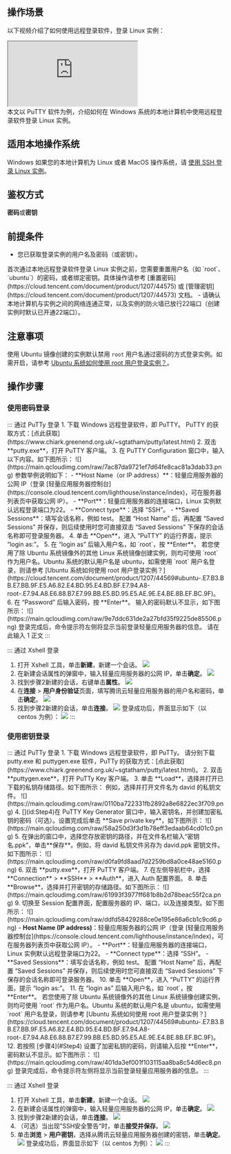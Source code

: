 ## 操作场景
以下视频介绍了如何使用远程登录软件，登录 Linux 实例：
<div class="doc-video-mod"><iframe src="https://cloud.tencent.com/edu/learning/quick-play/3401-60027?source=gw.doc.media&withPoster=1&notip=1"></iframe></div>
本文以 PuTTY 软件为例，介绍如何在 Windows 系统的本地计算机中使用远程登录软件登录 Linux 实例。

## 适用本地操作系统
Windows
<dx-alert infotype="explain" title="">
如果您的本地计算机为 Linux 或者 MacOS 操作系统，请 [使用 SSH 登录 Linux 实例](https://cloud.tencent.com/document/product/1207/44643)。
</dx-alert>



## 鉴权方式
**密码**或**密钥**

## 前提条件

- 您已获取登录实例的用户名及密码（或密钥）。
<dx-alert infotype="notice" title="">
首次通过本地远程登录软件登录 Linux 实例之前，您需要重置用户名（如 `root`、`ubuntu`）的密码，或者绑定密钥。具体操作请参考 [重置密码](https://cloud.tencent.com/document/product/1207/44575) 或 [管理密钥](https://cloud.tencent.com/document/product/1207/44573) 文档。
</dx-alert>
- 请确认本地计算机与实例之间的网络连通正常，以及实例的防火墙已放行22端口（创建实例时默认已开通22端口）。

## 注意事项

使用 Ubuntu 镜像创建的实例默认禁用 `root` 用户名通过密码的方式登录实例。如需开启，请参考 [Ubuntu 系统如何使用 root 用户登录实例？](https://cloud.tencent.com/document/product/1207/44569#ubuntu-.E7.B3.BB.E7.BB.9F.E5.A6.82.E4.BD.95.E4.BD.BF.E7.94.A8-root-.E7.94.A8.E6.88.B7.E7.99.BB.E5.BD.95.E5.AE.9E.E4.BE.8B.EF.BC.9F)。

## 操作步骤
### 使用密码登录
<dx-tabs>
::: 通过 PuTTy 登录
1. 下载 Windows 远程登录软件，即 PuTTY。
PuTTY 的获取方式：[点此获取](https://www.chiark.greenend.org.uk/~sgtatham/putty/latest.html)
2. 双击 **putty.exe**，打开 PuTTY 客户端。
3. 在 PuTTY Configuration 窗口中，输入以下内容。如下图所示：
![](https://main.qcloudimg.com/raw/7ac87da9721ef7d64fe8cac81a3dab33.png)
参数举例说明如下：
   - **Host Name（or IP address）**：轻量应用服务器的公网 IP（登录 [轻量应用服务器控制台](https://console.cloud.tencent.com/lighthouse/instance/index)，可在服务器列表页中获取公网 IP）。
   - **Port**：轻量应用服务器的连接端口，Linux 实例默认远程登录端口为22。
   - **Connect type**：选择 “SSH”。
   - **Saved Sessions**：填写会话名称，例如 test。
配置 “Host Name” 后，再配置 “Saved Sessions” 并保存，则后续使用时您可直接双击 “Saved Sessions” 下保存的会话名称即可登录服务器。
4. 单击 **Open**，进入 “PuTTY” 的运行界面，提示 “login as:”。
5. 在 “login as” 后输入用户名，如 `root`，按 **Enter**。
<dx-alert infotype="explain" title="">
若您使用了除 Ubuntu 系统镜像外的其他 Linux 系统镜像创建实例，则均可使用 `root` 作为用户名。Ubuntu 系统的默认用户名是 ubuntu，如需使用 `root` 用户名登录，则请参考 [Ubuntu 系统如何使用 root 用户登录实例？](https://cloud.tencent.com/document/product/1207/44569#ubuntu-.E7.B3.BB.E7.BB.9F.E5.A6.82.E4.BD.95.E4.BD.BF.E7.94.A8-root-.E7.94.A8.E6.88.B7.E7.99.BB.E5.BD.95.E5.AE.9E.E4.BE.8B.EF.BC.9F)。
</dx-alert>
6. 在 “Password” 后输入密码，按 **Enter**。
输入的密码默认不显示，如下图所示：
![](https://main.qcloudimg.com/raw/9e7ddc631de2a27bfd35f9225de85506.png)
登录完成后，命令提示符左侧将显示当前登录轻量应用服务器的信息。
请在此输入 1 正文
:::

::: 通过 Xshell 登录
1. 打开 Xshell 工具，单击**新建**，新建一个会话。
![](https://qcloudimg.tencent-cloud.cn/raw/1435b988692fd303846706d86633dbd2.png)
2. 在新建会话属性的弹窗中，输入轻量应用服务器的公网 IP，单击**确定**。
![](https://qcloudimg.tencent-cloud.cn/raw/0d58ca247435475344d488c1c2079f30.png)
3. 找到步骤2新建的会话，右键单击**属性**。
![](https://qcloudimg.tencent-cloud.cn/raw/cc839b3456fb144845e94234a9c3207e.png)
4. 在**连接** > **用户身份验证**页面，填写腾讯云轻量应用服务器的用户名和密码，单击**确定**。
![](https://qcloudimg.tencent-cloud.cn/raw/68a4419ef520c4c99bc9d9d9ccfa6f8e.png)
5. 找到步骤2新建的会话，单击**连接**。
![](https://qcloudimg.tencent-cloud.cn/raw/4119e37578ce90899261cd2406b7dd90.png)
登录成功后，界面显示如下（以 centos 为例）：
![](https://qcloudimg.tencent-cloud.cn/raw/d2029b70a9885f22b721a04551dd954a.png)
:::
</dx-tabs>





### 使用密钥登录
<dx-tabs>
::: 通过 PuTTy 登录
1. 下载 Windows 远程登录软件，即 PuTTy。
请分别下载 putty.exe 和 puttygen.exe 软件，PuTTy 的获取方式：[点此获取](https://www.chiark.greenend.org.uk/~sgtatham/putty/latest.html)。
2. 双击 **puttygen.exe**，打开 PuTTy Key 客户端。
3. 单击 **Load**，选择并打开已下载的私钥存储路径。如下图所示：
例如，选择并打开文件名为 david 的私钥文件。
![](https://main.qcloudimg.com/raw/0110ba722331fb2892a8e6822ec3f709.png)
4. [](id:Step4)在 PuTTY Key Generator 窗口中，输入密钥名，并创建加密私钥的密码（可选）。设置完成后单击 **Save private key**，如下图所示：
![](https://main.qcloudimg.com/raw/58a250d3f3d1b78eff3edaab64cd01c0.png)
5. 在弹出的窗口中，选择您存放密钥的路径，并在文件名栏输入“密钥名.ppk”，单击**保存**。例如，将 david 私钥文件另存为 david.ppk 密钥文件。如下图所示：
![](https://main.qcloudimg.com/raw/d0fa9fd8aad7d2259bd8a0ce48ae5160.png)
6. 双击 **putty.exe**，打开 PuTTY 客户端。
7. 在左侧导航栏中，选择 **Connection** > **SSH** > **Auth**，进入 Auth 配置界面。
8. 单击 **Browse**，选择并打开密钥的存储路径。如下图所示：
![](https://main.qcloudimg.com/raw/61993f3977ff681b8b2d78beac55f2ca.png)
9. 切换至 Session 配置界面，配置服务器的 IP、端口，以及连接类型。如下图所示：
![](https://main.qcloudimg.com/raw/ddfd58429288ce0e195e86a6cb1c9cd6.png)
   - <b>Host Name (IP address)</b>：轻量应用服务器的公网 IP（登录 [轻量应用服务器控制台](https://console.cloud.tencent.com/lighthouse/instance/index)，可在服务器列表页中获取公网 IP）。
   - **Port**：轻量应用服务器的连接端口，Linux 实例默认远程登录端口为22。
   - **Connect type**：选择 “SSH”。
   - **Saved Sessions**：填写会话名称，例如 test。
配置 “Host Name” 后，再配置 “Saved Sessions” 并保存，则后续使用时您可直接双击 “Saved Sessions” 下保存的会话名称即可登录服务器。
10. 单击 **Open**，进入 “PuTTY” 的运行界面，提示 “login as:”。
11. 在 “login as” 后输入用户名，如 `root`，按 **Enter**。
<dx-alert infotype="explain" title="">
若您使用了除 Ubuntu 系统镜像外的其他 Linux 系统镜像创建实例，则均可使用 `root` 作为用户名。Ubuntu 系统的默认用户名是 ubuntu，如需使用 `root` 用户名登录，则请参考 [Ubuntu 系统如何使用 root 用户登录实例？](https://cloud.tencent.com/document/product/1207/44569#ubuntu-.E7.B3.BB.E7.BB.9F.E5.A6.82.E4.BD.95.E4.BD.BF.E7.94.A8-root-.E7.94.A8.E6.88.B7.E7.99.BB.E5.BD.95.E5.AE.9E.E4.BE.8B.EF.BC.9F)。
</dx-alert>
12. 若按照 [步骤4](#Step4) 设置了加密私钥的密码，则请输入后按 **Enter**，密码默认不显示。如下图所示：
![](https://main.qcloudimg.com/raw/401da3ef001f103115aa8ba8c54d6ec8.png)
登录完成后，命令提示符左侧将显示当前登录轻量应用服务器的信息。
:::

::: 通过 Xshell 登录
1. 打开 Xshell 工具，单击**新建**，新建一个会话。
![](https://qcloudimg.tencent-cloud.cn/raw/1435b988692fd303846706d86633dbd2.png)
2. 在新建会话属性的弹窗中，输入轻量应用服务器的公网 IP，单击**确定**。
![](https://qcloudimg.tencent-cloud.cn/raw/0d58ca247435475344d488c1c2079f30.png)
3. 找到步骤2新建的会话，单击**连接**。
![](https://qcloudimg.tencent-cloud.cn/raw/4119e37578ce90899261cd2406b7dd90.png)
4. （可选）当出现”SSH安全警告“时，单击**接受并保存**。
![](https://qcloudimg.tencent-cloud.cn/raw/8294dade6592e0868c390c254e4bd2cd.png)
5. 单击**浏览** > **用户密钥**，选择从腾讯云轻量应用服务器创建的密钥，单击**确定**。
![](https://qcloudimg.tencent-cloud.cn/raw/71a561cfc4c7d740b9b3c572c942050e.png)
登录成功后，界面显示如下（以 centos 为例）：
![](https://qcloudimg.tencent-cloud.cn/raw/d2029b70a9885f22b721a04551dd954a.png)
:::
</dx-tabs>








